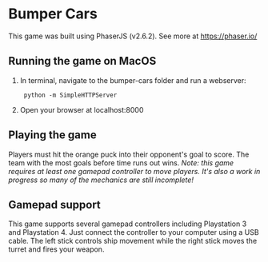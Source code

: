 # Bumper Cars

This game was built using PhaserJS (v2.6.2). See more at https://phaser.io/

## Running the game on MacOS

1. In terminal, navigate to the bumper-cars folder and run a webserver:

        python -m SimpleHTTPServer

2. Open your browser at localhost:8000

## Playing the game

Players must hit the orange puck into their opponent's goal to score. The team with the most goals before time runs out wins. *Note: this game requires at least one gamepad controller to move players. It's also a work in progress so many of the mechanics are still incomplete!*

## Gamepad support

This game supports several gamepad controllers including Playstation 3 and Playstation 4. Just connect the controller to your computer using a USB cable. The left stick controls ship movement while the right stick moves the turret and fires your weapon.
